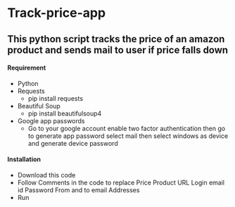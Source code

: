# Track-price-app
## This python script tracks the price of an amazon product and sends mail to user if price falls down

#### Requirement
* Python 
* Requests
  - pip install requests
* Beautiful Soup
  - pip install beautifulsoup4
* Google app passwords
  - Go to your google account enable two factor authentication then go to generate app password select mail then select windows as device and generate device password

#### Installation

* Download this code
* Follow Comments in the code to replace Price Product URL Login email id Password From and to email Addresses 
* Run
